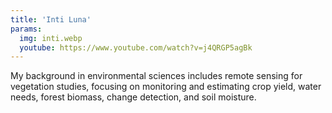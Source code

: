 ```yaml
---
title: 'Inti Luna'
params:
  img: inti.webp
  youtube: https://www.youtube.com/watch?v=j4QRGP5agBk
---
```


My background in environmental sciences includes remote sensing for vegetation studies, focusing on monitoring and estimating crop yield, water needs, forest biomass, change detection, and soil moisture.